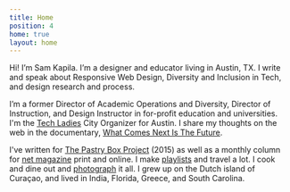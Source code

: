 ```yaml
---
title: Home
position: 4
home: true
layout: home
---
```


Hi! I’m Sam Kapila. I’m a designer and educator living in Austin, TX. I write and speak about Responsive Web Design, Diversity and Inclusion in Tech, and design research and process.

I’m a former Director of Academic Operations and Diversity, Director of Instruction, and Design Instructor in for-profit education and universities. I'm the [Tech Ladies](https://www.hiretechladies.com/join/?kid=GDT52) City Organizer for Austin. I share my thoughts on the web in the documentary, [What Comes Next Is The Future](http://www.futureisnext.com/).

I've written for [The Pastry Box Project](https://the-pastry-box-project.net/baker/sameera-kapila) (2015) as well as a monthly column for [net magazine](http://www.creativebloq.com/author/sam-kapila) print and online. I make [playlists](https://open.spotify.com/user/hamtequila) and travel a lot. I cook and dine out and [photograph](http://www.instagram.com/the_tableaux) it all. I grew up on the Dutch island of Curaçao, and lived in India, Florida, Greece, and South Carolina.
